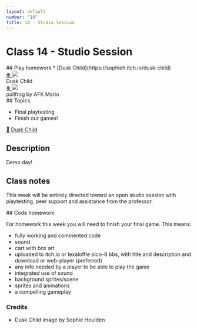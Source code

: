 ```yaml
---
layout: default
number: "14"
title: 14 - Studio Session
---
```


# Class 14 - Studio Session

<div class="emulation" markdown="1">
## Play homework
* [Dusk Child](https://sophieh.itch.io/dusk-child)
</div>

<div class="img" markdown="1">
<span class="imgRef"><a href="https://sophieh.itch.io/dusk-child"> &#x274B; </a></span>
<img src="{{ site.baseurl }}/assets/img/dusk.png">
<figcaption>Dusk Child</figcaption>
</div>

<div class="img2" markdown="1">
<span class="imgRef"><a href="https://afk-mario.itch.io/pullfrog"> &#x274B; </a></span>
<img src="{{ site.baseurl }}/assets/img/pullfrog.gif">
  <figcaption>pullfrog by AFK Mario</figcaption>
</div>

<div class="themes" markdown="1">
## Topics

* Final playtesting
* Finish our games!

</div>

<div class="description" markdown="1">
<div class="summaries" markdown="1"><a target="" href="https://sophieh.itch.io/dusk-child"> 🌌 Dusk Child</a>
</div>

## Description

Demo day!

## Class notes

This week will be entirely directed toward an open studio session with playtesting, peer support and assistance from the professor.


</div>

<div class="readings" markdown="1">
## Code homework

For homework this week you will need to finish your final game. This means:

* fully working and commented code
* sound
* cart with box art 
* uploaded to itch.io or lexaloffle pico-8 bbs, with title and description and download or web-player (preferred)
* any info needed by a player to be able to play the game
* integrated use of sound
* background sprites/scene
* sprites and animations
* a compelling gameplay

### Credits

* Dusk Child image by Sophie Houlden

</div>


